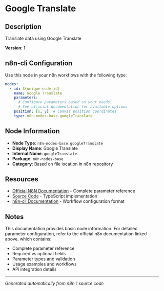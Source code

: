 # Google Translate

## Description

Translate data using Google Translate

**Version**: 1

## n8n-cli Configuration

Use this node in your n8n workflows with the following type:

```yaml
nodes:
  - id: ${unique-node-id}
    name: Google Translate
    parameters:
      # Configure parameters based on your needs
      # See official documentation for available options
    position: [x, y]  # Canvas position coordinates
    type: n8n-nodes-base.googleTranslate
```

## Node Information

- **Node Type**: `n8n-nodes-base.googleTranslate`
- **Display Name**: Google Translate
- **Internal Name**: `googleTranslate`
- **Package**: `n8n-nodes-base`
- **Category**: Based on file location in n8n repository

## Resources

- [Official N8N Documentation](https://docs.n8n.io/integrations/builtin/app-nodes/n8n-nodes-base.googletranslate/) - Complete parameter reference
- [Source Code](https://github.com/n8n-io/n8n/blob/master/packages/nodes-base/nodes/Google/Translate/GoogleTranslate.node.ts) - TypeScript implementation
- [n8n-cli Documentation](https://github.com/edenreich/n8n-cli) - Workflow configuration format

## Notes

This documentation provides basic node information. For detailed parameter configuration, 
refer to the official n8n documentation linked above, which contains:

- Complete parameter reference
- Required vs optional fields
- Parameter types and validation
- Usage examples and workflows
- API integration details

---
*Generated automatically from n8n 1 source code*
